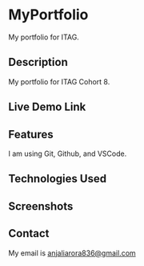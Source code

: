 # MyPortfolio
My portfolio for ITAG. 
## Description
My portfolio for ITAG Cohort 8.
## Live Demo Link

## Features
I am using Git, Github, and VSCode.
## Technologies Used

## Screenshots

## Contact
My email is anjaliarora836@gmail.com
